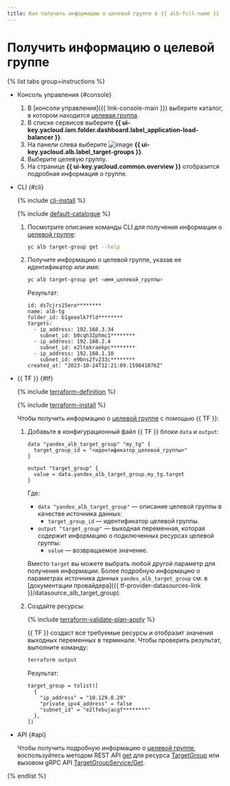 ```yaml
---
title: Как получить информацию о целевой группе в {{ alb-full-name }}
---
```


# Получить информацию о целевой группе

{% list tabs group=instructions %}

- Консоль управления {#console}

  1. В [консоли управления]({{ link-console-main }}) выберите каталог, в котором находится [целевая группа](../concepts/target-group.md).
  1. В списке сервисов выберите **{{ ui-key.yacloud.iam.folder.dashboard.label_application-load-balancer }}**.
  1. На панели слева выберите ![image](../../_assets/console-icons/target.svg) **{{ ui-key.yacloud.alb.label_target-groups }}**.
  1. Выберите целевую группу.
  1. На странице **{{ ui-key.yacloud.common.overview }}** отобразится подробная информация о группе.

- CLI {#cli}

  {% include [cli-install](../../_includes/cli-install.md) %}

  {% include [default-catalogue](../../_includes/default-catalogue.md) %}

  1. Посмотрите описание команды CLI для получения информации о [целевой группе](../concepts/target-group.md):

      ```bash
      yc alb target-group get --help
      ```

  1. Получите информацию о целевой группе, указав ее идентификатор или имя:

      ```bash
      yc alb target-group get <имя_целевой_группы>
      ```

      Результат:

      ```text
      id: ds7cjrs15ero********
      name: alb-tg
      folder_id: b1geoelk7fld********
      targets:
        - ip_address: 192.168.3.34
          subnet_id: b0cqh32phmc1********
        - ip_address: 192.168.2.4
          subnet_id: e2ltekraekpc********
        - ip_address: 192.168.1.10
          subnet_id: e9bns2fv233c********
      created_at: "2023-10-24T12:21:09.159841076Z"
      ```

- {{ TF }} {#tf}

  {% include [terraform-definition](../../_tutorials/_tutorials_includes/terraform-definition.md) %}

  {% include [terraform-install](../../_includes/terraform-install.md) %}

  Чтобы получить информацию о [целевой группе](../concepts/target-group.md) с помощью {{ TF }}:

  1. Добавьте в конфигурационный файл {{ TF }} блоки `data` и `output`:

      ```hcl
      data "yandex_alb_target_group" "my_tg" {
        target_group_id = "<идентификатор_целевой_группы>"
      }

      output "target_group" {
        value = data.yandex_alb_target_group.my_tg.target
      }
      ```

      Где:

      * `data "yandex_alb_target_group"` — описание целевой группы в качестве источника данных:
        * `target_group_id` — идентификатор целевой группы.
      * `output "target_group"` — выходная переменная, которая содержит информацию о подключенных ресурсах целевой группы:
        * `value` — возвращаемое значение.

      Вместо `target` вы можете выбрать любой другой параметр для получения информации. Более подробную информацию о параметрах источника данных `yandex_alb_target_group` см. в [документации провайдера]({{ tf-provider-datasources-link }}/datasource_alb_target_group).

  1. Создайте ресурсы:

      {% include [terraform-validate-plan-apply](../../_tutorials/_tutorials_includes/terraform-validate-plan-apply.md) %}

      {{ TF }} создаст все требуемые ресурсы и отобразит значения выходных переменных в терминале. Чтобы проверить результат, выполните команду:

      ```bash
      terraform output
      ```

      Результат:

      ```text
      target_group = tolist([
        {
          "ip_address" = "10.129.0.29"
          "private_ipv4_address" = false
          "subnet_id" = "e2lfebujacgf********"
        },
      ])
      ```

- API {#api}

  Чтобы получить подробную информацию о [целевой группе](../concepts/target-group.md), воспользуйтесь методом REST API [get](../api-ref/TargetGroup/get.md) для ресурса [TargetGroup](../api-ref/TargetGroup/index.md) или вызовом gRPC API [TargetGroupService/Get](../api-ref/grpc/target_group_service.md#Get).

{% endlist %}
